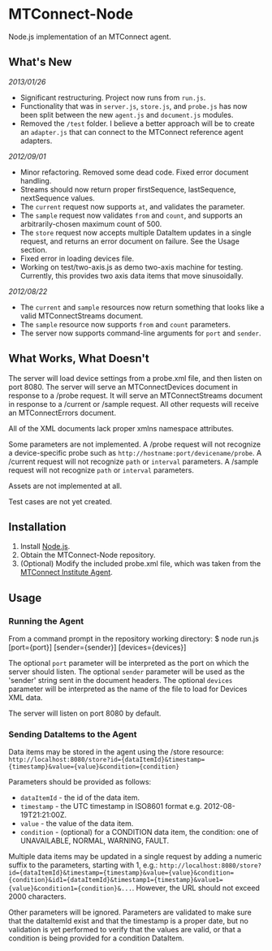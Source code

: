 # MTConnect-Node

Node.js implementation of an MTConnect agent.

## What's New

*2013/01/26*

* Significant restructuring. Project now runs from `run.js`. 
* Functionality that was in `server.js`, `store.js`, and `probe.js` has now been split between the new `agent.js` and `document.js` modules.
* Removed the `/test` folder. I believe a better approach will be to create an `adapter.js` that can connect to the MTConnect reference agent adapters.

*2012/09/01*

* Minor refactoring. Removed some dead code. Fixed error document handling.
* Streams should now return proper firstSequence, lastSequence, nextSequence values.
* The `current` request now supports `at`, and validates the parameter.
* The `sample` request now validates `from` and `count`, and supports an arbitrarily-chosen maximum count of 500.
* The `store` request now accepts multiple DataItem updates in a single request, and returns an error document on failure. See the Usage section.
* Fixed error in loading devices file. 
* Working on test/two-axis.js as demo two-axis machine for testing. Currently, this provides two axis data items that move sinusoidally.

*2012/08/22*

* The `current` and `sample` resources now return something that looks like a valid MTConnectStreams document.
* The `sample` resource now supports `from` and `count` parameters.
* The server now supports command-line arguments for `port` and `sender`.

## What Works, What Doesn't

The server will load device settings from a probe.xml file, and then listen on port 8080.
The server will serve an MTConnectDevices document in response to a /probe request.
It will serve an MTConnectStreams document in response to a /current or /sample request.
All other requests will receive an MTConnectErrors document.

All of the XML documents lack proper xmlns namespace attributes.

Some parameters are not implemented.
A /probe request will not recognize a device-specific probe such as `http://hostname:port/devicename/probe`.
A /current request will not recognize `path` or `interval` parameters.
A /sample request will not recognize `path` or `interval` parameters.

Assets are not implemented at all. 

Test cases are not yet created.

## Installation

1. Install [Node.js](http://nodejs.org).
2. Obtain the MTConnect-Node repository.
3. (Optional) Modify the included probe.xml file, which was taken from the [MTConnect Institute Agent](http://agent.mtconnect.org).

## Usage

### Running the Agent

From a command prompt in the repository working directory:
$ node run.js [port={port}] [sender={sender}] [devices={devices}]

The optional `port` parameter will be interpreted as the port on which the server should listen.
The optional `sender` parameter will be used as the 'sender' string sent in the document headers. 
The optional `devices` parameter will be interpreted as the name of the file to load for Devices XML data.

The server will listen on port 8080 by default. 

### Sending DataItems to the Agent

Data items may be stored in the agent using the /store resource:
`http://localhost:8080/store?id={dataItemId}&timestamp={timestamp}&value={value}&condition={condition}`

Parameters should be provided as follows:
* `dataItemId` - the id of the data item.
* `timestamp` - the UTC timestamp in ISO8601 format e.g. 2012-08-19T21:21:00Z.
* `value` - the value of the data item.
* `condition` - (optional) for a CONDITION data item, the condition: one of UNAVAILABLE, NORMAL, WARNING, FAULT.

Multiple data items may be updated in a single request by adding a numeric suffix to the parameters, starting with 1, e.g.:
`http://localhost:8080/store?id={dataItemId}&timestamp={timestamp}&value={value}&condition={condition}&id1={dataItemId}&timestamp1={timestamp}&value1={value}&condition1={condition}&...`. However, the URL should not exceed 2000 characters.

Other parameters will be ignored. Parameters are validated to make sure that the dataItemId exist and that the timestamp is a proper date, but no validation is yet performed to verify that the values are valid, or that a condition is being provided for a condition DataItem.